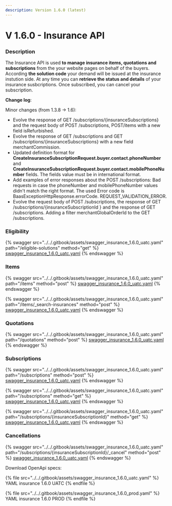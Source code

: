 ```yaml
---
description: Version 1.6.0 (latest)
---
```


# V 1.6.0 - Insurance API

### Description

The Insurance API is used **to manage insurance items, quotations and subscriptions** from the your website pages on behalf of the buyers. According **the solution code** your demand will be issued at the insurance instution side. At any time you can **retrieve the status and details** of your insurance susbcriptions. Once subscribed, you can cancel your subscription.

**Change log**:

Minor changes (from 1.3.8 -> 1.6):

* Evolve the response of GET /subscriptions/{insuranceSubscriptions} and the request body of POST /subscriptions, POST/items with a new field isRefurbished.
* Evolve the response of GET /subscriptions and GET /subscriptions/{insuranceSubscriptions} with a new field merchantCommission.
* Updated definition format for **CreateInsuranceSubscriptionRequest.buyer.contact.phoneNumber** and **CreateInsuranceSubscriptionRequest.buyer.contact.mobilePhoneNumber** fields. The fields value must be in international format.
* Add examples of error responses about the POST /subscriptions: Bad requests in case the phoneNumber and mobilePhoneNumber values didn't match the right format. The used Error code is BaasExceptionHttpResponse.errorCode. REQUEST\_VALIDATION\_ERROR.
* Evolve the request body of POST /subscriptions, the response of GET /subscriptions/{insuranceSubscriptionId } and the response of GET /subscriptions. Adding a filter merchantGlobalOrderId to the GET /subscriptions.

### Eligibility

{% swagger src="../../.gitbook/assets/swagger_insurance_1.6.0_uatc.yaml" path="/eligible-solutions" method="get" %}
[swagger_insurance_1.6.0_uatc.yaml](../../.gitbook/assets/swagger_insurance_1.6.0_uatc.yaml)
{% endswagger %}

### Items

{% swagger src="../../.gitbook/assets/swagger_insurance_1.6.0_uatc.yaml" path="/items" method="post" %}
[swagger_insurance_1.6.0_uatc.yaml](../../.gitbook/assets/swagger_insurance_1.6.0_uatc.yaml)
{% endswagger %}

{% swagger src="../../.gitbook/assets/swagger_insurance_1.6.0_uatc.yaml" path="/items/_search-insurances" method="post" %}
[swagger_insurance_1.6.0_uatc.yaml](../../.gitbook/assets/swagger_insurance_1.6.0_uatc.yaml)
{% endswagger %}

### Quotations

{% swagger src="../../.gitbook/assets/swagger_insurance_1.6.0_uatc.yaml" path="/quotations" method="post" %}
[swagger_insurance_1.6.0_uatc.yaml](../../.gitbook/assets/swagger_insurance_1.6.0_uatc.yaml)
{% endswagger %}

### Subscriptions

{% swagger src="../../.gitbook/assets/swagger_insurance_1.6.0_uatc.yaml" path="/subscriptions" method="post" %}
[swagger_insurance_1.6.0_uatc.yaml](../../.gitbook/assets/swagger_insurance_1.6.0_uatc.yaml)
{% endswagger %}

{% swagger src="../../.gitbook/assets/swagger_insurance_1.6.0_uatc.yaml" path="/subscriptions" method="get" %}
[swagger_insurance_1.6.0_uatc.yaml](../../.gitbook/assets/swagger_insurance_1.6.0_uatc.yaml)
{% endswagger %}

{% swagger src="../../.gitbook/assets/swagger_insurance_1.6.0_uatc.yaml" path="/subscriptions/{insuranceSubscriptionId}" method="get" %}
[swagger_insurance_1.6.0_uatc.yaml](../../.gitbook/assets/swagger_insurance_1.6.0_uatc.yaml)
{% endswagger %}

### Cancellations

{% swagger src="../../.gitbook/assets/swagger_insurance_1.6.0_uatc.yaml" path="/subscriptions/{insuranceSubscriptionId}/_cancel" method="post" %}
[swagger_insurance_1.6.0_uatc.yaml](../../.gitbook/assets/swagger_insurance_1.6.0_uatc.yaml)
{% endswagger %}

Download OpenApi specs:

{% file src="../../.gitbook/assets/swagger_insurance_1.6.0_uatc.yaml" %}
YAML insurance 1.6.0 UATC
{% endfile %}

{% file src="../../.gitbook/assets/swagger_insurance_1.6.0_prod.yaml" %}
YAML insurance 1.6.0 PROD
{% endfile %}
